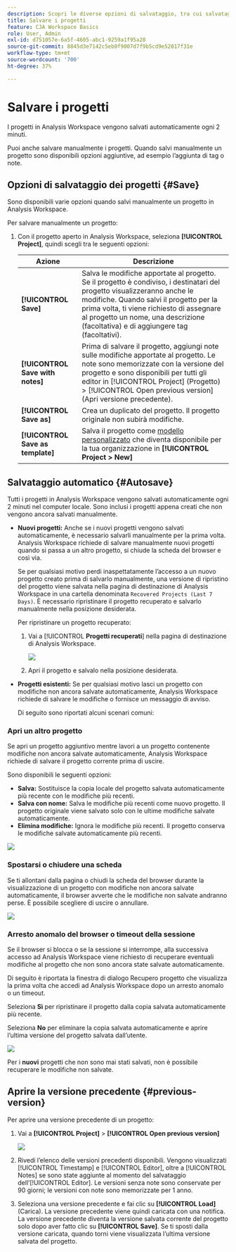 ```yaml
---
description: Scopri le diverse opzioni di salvataggio, tra cui salvataggio automatico, con nome o come modello e apertura delle versioni precedenti.
title: Salvare i progetti
feature: CJA Workspace Basics
role: User, Admin
exl-id: d751057e-6a5f-4605-abc1-9259a1f95a28
source-git-commit: 8845d3e7142c5eb0f9007d7f9b5cd9e52017f31e
workflow-type: tm+mt
source-wordcount: '700'
ht-degree: 37%

---
```


# Salvare i progetti

I progetti in Analysis Workspace vengono salvati automaticamente ogni 2 minuti.

Puoi anche salvare manualmente i progetti. Quando salvi manualmente un progetto sono disponibili opzioni aggiuntive, ad esempio l’aggiunta di tag o note.

## Opzioni di salvataggio dei progetti {#Save}

Sono disponibili varie opzioni quando salvi manualmente un progetto in Analysis Workspace.

Per salvare manualmente un progetto:

1. Con il progetto aperto in Analysis Workspace, seleziona **[!UICONTROL Project]**, quindi scegli tra le seguenti opzioni:

   | Azione | Descrizione |
   |---|---| 
   | **[!UICONTROL Save]** | Salva le modifiche apportate al progetto. Se il progetto è condiviso, i destinatari del progetto visualizzeranno anche le modifiche. Quando salvi il progetto per la prima volta, ti viene richiesto di assegnare al progetto un nome, una descrizione (facoltativa) e di aggiungere tag (facoltativi). |
   | **[!UICONTROL Save with notes]** | Prima di salvare il progetto, aggiungi note sulle modifiche apportate al progetto. Le note sono memorizzate con la versione del progetto e sono disponibili per tutti gli editor in [!UICONTROL Project] (Progetto) > [!UICONTROL Open previous version] (Apri versione precedente). |
   | **[!UICONTROL Save as]** | Crea un duplicato del progetto. Il progetto originale non subirà modifiche. |
   | **[!UICONTROL Save as template]** | Salva il progetto come [modello personalizzato](https://experienceleague.adobe.com/docs/analytics/analyze/analysis-workspace/build-workspace-project/starter-projects.html?lang=it) che diventa disponibile per la tua organizzazione in **[!UICONTROL Project > New]** |

## Salvataggio automatico {#Autosave}

Tutti i progetti in Analysis Workspace vengono salvati automaticamente ogni 2 minuti nel computer locale. Sono inclusi i progetti appena creati che non vengono ancora salvati manualmente.

* **Nuovi progetti:** Anche se i nuovi progetti vengono salvati automaticamente, è necessario salvarli manualmente per la prima volta. Analysis Workspace richiede di salvare manualmente nuovi progetti quando si passa a un altro progetto, si chiude la scheda del browser e così via.

   Se per qualsiasi motivo perdi inaspettatamente l’accesso a un nuovo progetto creato prima di salvarlo manualmente, una versione di ripristino del progetto viene salvata nella pagina di destinazione di Analysis Workspace in una cartella denominata `Recovered Projects (Last 7 Days)`. È necessario ripristinare il progetto recuperato e salvarlo manualmente nella posizione desiderata.

   Per ripristinare un progetto recuperato:

   1. Vai a [!UICONTROL **Progetti recuperati**] nella pagina di destinazione di Analysis Workspace.

      ![](assets/recovered-folder.png)

   1. Apri il progetto e salvalo nella posizione desiderata.


* **Progetti esistenti:** Se per qualsiasi motivo lasci un progetto con modifiche non ancora salvate automaticamente, Analysis Workspace richiede di salvare le modifiche o fornisce un messaggio di avviso.

   Di seguito sono riportati alcuni scenari comuni:

### Apri un altro progetto

Se apri un progetto aggiuntivo mentre lavori a un progetto contenente modifiche non ancora salvate automaticamente, Analysis Workspace richiede di salvare il progetto corrente prima di uscire.

Sono disponibili le seguenti opzioni:

* **Salva:** Sostituisce la copia locale del progetto salvata automaticamente più recente con le modifiche più recenti.
* **Salva con nome:** Salva le modifiche più recenti come nuovo progetto. Il progetto originale viene salvato solo con le ultime modifiche salvate automaticamente.
* **Elimina modifiche:** Ignora le modifiche più recenti. Il progetto conserva le modifiche salvate automaticamente più recenti.

![](assets/existing-save.png)

### Spostarsi o chiudere una scheda

Se ti allontani dalla pagina o chiudi la scheda del browser durante la visualizzazione di un progetto con modifiche non ancora salvate automaticamente, il browser avverte che le modifiche non salvate andranno perse. È possibile scegliere di uscire o annullare.

![](assets/browser-image.png)

### Arresto anomalo del browser o timeout della sessione

Se il browser si blocca o se la sessione si interrompe, alla successiva accesso ad Analysis Workspace viene richiesto di recuperare eventuali modifiche al progetto che non sono ancora state salvate automaticamente.

Di seguito è riportata la finestra di dialogo Recupero progetto che visualizza la prima volta che accedi ad Analysis Workspace dopo un arresto anomalo o un timeout.

Seleziona **Sì** per ripristinare il progetto dalla copia salvata automaticamente più recente.

Seleziona **No** per eliminare la copia salvata automaticamente e aprire l’ultima versione del progetto salvata dall’utente.

![](assets/project-recovery.png)

Per i **nuovi** progetti che non sono mai stati salvati, non è possibile recuperare le modifiche non salvate.

## Aprire la versione precedente {#previous-version}

Per aprire una versione precedente di un progetto:

1. Vai a **[!UICONTROL Project]** > **[!UICONTROL Open previous version]**

   ![](assets/previous-versions.png)

1. Rivedi l’elenco delle versioni precedenti disponibili.
   Vengono visualizzati [!UICONTROL Timestamp] e [!UICONTROL Editor], oltre a [!UICONTROL Notes] se sono state aggiunte al momento del salvataggio dell’[!UICONTROL Editor]. Le versioni senza note sono conservate per 90 giorni; le versioni con note sono memorizzate per 1 anno.
1. Seleziona una versione precedente e fai clic su **[!UICONTROL Load]** (Carica).
La versione precedente viene quindi caricata con una notifica. La versione precedente diventa la versione salvata corrente del progetto solo dopo aver fatto clic su **[!UICONTROL Save]**. Se ti sposti dalla versione caricata, quando torni viene visualizzata l’ultima versione salvata del progetto.
